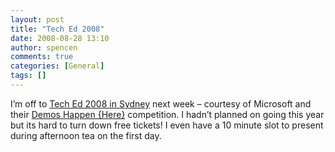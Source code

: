 ```yaml
---
layout: post
title: "Tech Ed 2008"
date: 2008-08-28 13:10
author: spencen
comments: true
categories: [General]
tags: []
---
```



I’m off to [Tech Ed 2008 in Sydney](http://www.microsoft.com.au/teched/) next week – courtesy of Microsoft and their [Demos Happen {Here}](http://www.microsoft.com/australia/heroes/community.aspx) competition. I hadn’t planned on going this year but its hard to turn down free tickets! I even have a 10 minute slot to present during afternoon tea on the first day.


